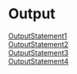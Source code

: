 # Output
[OutputStatement1](https://github.com/akhifasheik/AdvancedJava/blob/main/JDBC9d-DeleteEmployee/emp9d1.png)<br>
[OutputStatement2](https://github.com/akhifasheik/AdvancedJava/blob/main/JDBC9d-DeleteEmployee/emp9d2.png)<br>
[OutputStatement3](https://github.com/akhifasheik/AdvancedJava/blob/main/JDBC9d-DeleteEmployee/emp9d3.png)<br>
[OutputStatement4](https://github.com/akhifasheik/AdvancedJava/blob/main/JDBC9d-DeleteEmployee/emp9d4.png)<br>

